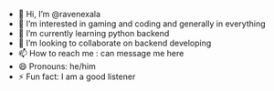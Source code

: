 - 👋 Hi, I’m @ravenexala
- 👀 I’m interested in gaming and coding and generally in everything
- 🌱 I’m currently learning python backend
- 💞️ I’m looking to collaborate on backend developing
- 📫 How to reach me : can message me here
- 😄 Pronouns: he/him
- ⚡ Fun fact: I am a good listener

<!---
ravenexala/ravenexala is a ✨ special ✨ repository because its `README.md` (this file) appears on your GitHub profile.
You can click the Preview link to take a look at your changes.
--->
